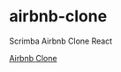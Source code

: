 # airbnb-clone
 Scrimba Airbnb Clone React

 [Airbnb Clone](https://magenta-narwhal-7c39bd.netlify.app/)

